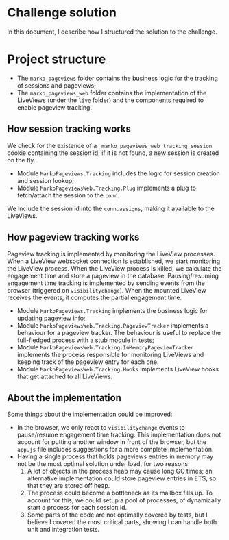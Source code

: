 # Challenge solution

In this document, I describe how I structured the solution to the challenge.

# Project structure

- The `marko_pageviews` folder contains the business logic for the tracking of sessions and pageviews;
- The `marko_pageviews_web` folder contains the implementation of the LiveViews (under the `live` folder) and the components required to enable pageview tracking.

## How session tracking works

We check for the existence of a `_marko_pageviews_web_tracking_session` cookie containing the session id; if it is not found, a new session is created on the fly.

- Module `MarkoPageviews.Tracking` includes the logic for session creation and session lookup;
- Module `MarkoPageviewsWeb.Tracking.Plug` implements a plug to fetch/attach the session to the `conn`.

We include the session id into the `conn.assigns`, making it available to the LiveViews.

## How pageview tracking works

Pageview tracking is implemented by monitoring the LiveView processes. When a LiveView websocket connection is established, we start monitoring the LiveView process.
When the LiveView process is killed, we calculate the engagement time and store a pageview in the database.
Pausing/resuming engagement time tracking is implemented by sending events from the browser (triggered on `visibilitychange`). When the mounted LiveView receives the events, it computes the partial engagement time.

- Module `MarkoPageviews.Tracking` implements the business logic for updating pageview info;
- Module `MarkoPageviewsWeb.Tracking.PageviewTracker` implements a behaviour for a pageview tracker. The behaviour is useful to replace the full-fledged process with a stub module in tests;
- Module `MarkoPageviewsWeb.Tracking.InMemoryPageviewTracker` implements the process responsible for monitoring LiveViews and keeping track of the pageview entry for each one.
- Module `MarkoPageviewsWeb.Tracking.Hooks` implements LiveView hooks that get attached to all LiveViews.

## About the implementation

Some things about the implementation could be improved:

- In the browser, we only react to `visibilitychange` events to pause/resume engagement time tracking. This implementation does not account for putting another window in front of the browser, but the `app.js` file includes suggestions for a more complete implementation.
- Having a single process that holds pageviews entries in memory may not be the most optimal solution under load, for two reasons:
  1. A lot of objects in the process heap may cause long GC times; an alternative implementation could store pageview entries in ETS, so that they are stored off heap.
  2. The process could become a bottleneck as its mailbox fills up. To account for this, we could setup a pool of processes, of dynamically start a process for each session id.
  3. Some parts of the code are not optimally covered by tests, but I believe I covered the most critical parts, showing I can handle both unit and integration tests.
